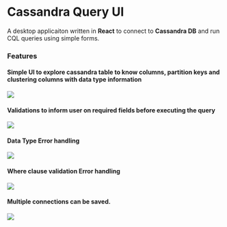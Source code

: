 
<body>
<h1>Cassandra Query UI </h1>
  <p>A desktop applicaiton written in <strong>React</strong> to connect to <b>Cassandra DB</b> and run CQL queries using simple forms.</p>

<h3>Features</h3>
<h4>Simple UI to explore cassandra table to know columns, partition keys and clustering columns with data type information</h4>
<img src="https://github.com/Sanjeev-Panday/cassandra-explorer/blob/master/screenshots/image1.png"/>
<h4>Validations to inform user on required fields before executing the query </h4>
<img src="https://github.com/Sanjeev-Panday/cassandra-explorer/blob/master/screenshots/image2.png"/>
<br/>
<h4>Data Type Error handling</h4> 
<img src="https://github.com/Sanjeev-Panday/cassandra-explorer/blob/master/screenshots/image3.png"/>
<br/>
<h4>Where clause validation Error handling</h4> 
<img src="https://github.com/Sanjeev-Panday/cassandra-explorer/blob/master/screenshots/image4.png"/>
<br/>
<h4>Multiple connections can be saved.</h4> 
<img src="https://github.com/Sanjeev-Panday/cassandra-explorer/blob/master/screenshots/image5.png"/>

</body>

